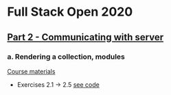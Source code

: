 # Full Stack Open 2020

## [Part 2 - Communicating with server](https://fullstackopen.com/en/part2)

### a. Rendering a collection, modules
[Course materials](https://fullstackopen.com/en/part2/rendering_a_collection_modules)

- Exercises 2.1 -> 2.5 [see code](./a%20Rendering%20a%20collection)